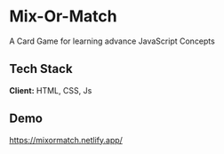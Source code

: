 
# Mix-Or-Match

A Card Game for learning advance JavaScript Concepts 


## Tech Stack

**Client:** HTML, CSS, Js


## Demo

https://mixormatch.netlify.app/

